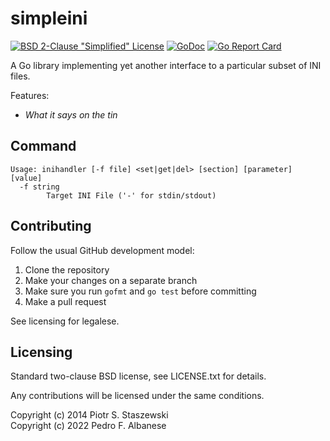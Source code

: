 # simpleini
[![BSD 2-Clause "Simplified" License](https://img.shields.io/badge/License-BSD_2--Clause-blue.svg)](https://github.com/pedroalbanese/simpleini/blob/master/LICENSE.md) 
[![GoDoc](https://godoc.org/github.com/pedroalbanese/simpleini?status.png)](http://godoc.org/github.com/pedroalbanese/simpleini)
[![Go Report Card](https://goreportcard.com/badge/github.com/pedroalbanese/simpleini)](https://goreportcard.com/report/github.com/pedroalbanese/simpleini)

A Go library implementing yet another interface to a particular subset of INI files.

Features:

- *What it says on the tin*

## Command

```
Usage: inihandler [-f file] <set|get|del> [section] [parameter] [value]
  -f string
        Target INI File ('-' for stdin/stdout)
```

## Contributing

Follow the usual GitHub development model:

1. Clone the repository
2. Make your changes on a separate branch
3. Make sure you run `gofmt` and `go test` before committing
4. Make a pull request

See licensing for legalese.

## Licensing

Standard two-clause BSD license, see LICENSE.txt for details.

Any contributions will be licensed under the same conditions.

Copyright (c) 2014 Piotr S. Staszewski  
Copyright (c) 2022 Pedro F. Albanese

